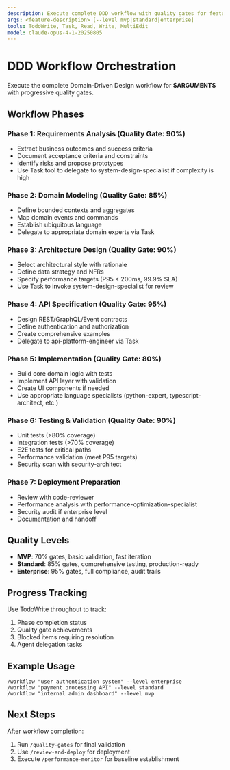 ```yaml
---
description: Execute complete DDD workflow with quality gates for feature development
args: <feature-description> [--level mvp|standard|enterprise]
tools: TodoWrite, Task, Read, Write, MultiEdit
model: claude-opus-4-1-20250805
---
```


# DDD Workflow Orchestration

Execute the complete Domain-Driven Design workflow for **$ARGUMENTS** with progressive quality gates.

## Workflow Phases

### Phase 1: Requirements Analysis (Quality Gate: 90%)
- Extract business outcomes and success criteria
- Document acceptance criteria and constraints
- Identify risks and propose prototypes
- Use Task tool to delegate to system-design-specialist if complexity is high

### Phase 2: Domain Modeling (Quality Gate: 85%)
- Define bounded contexts and aggregates
- Map domain events and commands
- Establish ubiquitous language
- Delegate to appropriate domain experts via Task

### Phase 3: Architecture Design (Quality Gate: 90%)
- Select architectural style with rationale
- Define data strategy and NFRs
- Specify performance targets (P95 < 200ms, 99.9% SLA)
- Use Task to invoke system-design-specialist for review

### Phase 4: API Specification (Quality Gate: 95%)
- Design REST/GraphQL/Event contracts
- Define authentication and authorization
- Create comprehensive examples
- Delegate to api-platform-engineer via Task

### Phase 5: Implementation (Quality Gate: 80%)
- Build core domain logic with tests
- Implement API layer with validation
- Create UI components if needed
- Use appropriate language specialists (python-expert, typescript-architect, etc.)

### Phase 6: Testing & Validation (Quality Gate: 90%)
- Unit tests (>80% coverage)
- Integration tests (>70% coverage)
- E2E tests for critical paths
- Performance validation (meet P95 targets)
- Security scan with security-architect

### Phase 7: Deployment Preparation
- Review with code-reviewer
- Performance analysis with performance-optimization-specialist
- Security audit if enterprise level
- Documentation and handoff

## Quality Levels

- **MVP**: 70% gates, basic validation, fast iteration
- **Standard**: 85% gates, comprehensive testing, production-ready
- **Enterprise**: 95% gates, full compliance, audit trails

## Progress Tracking

Use TodoWrite throughout to track:
1. Phase completion status
2. Quality gate achievements
3. Blocked items requiring resolution
4. Agent delegation tasks

## Example Usage

```
/workflow "user authentication system" --level enterprise
/workflow "payment processing API" --level standard
/workflow "internal admin dashboard" --level mvp
```

## Next Steps

After workflow completion:
1. Run `/quality-gates` for final validation
2. Use `/review-and-deploy` for deployment
3. Execute `/performance-monitor` for baseline establishment